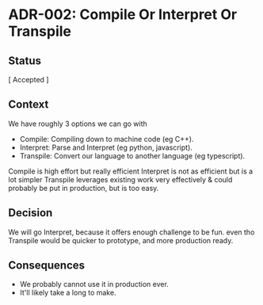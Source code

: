 # ADR-002: Compile Or Interpret Or Transpile

## Status
[ Accepted ]

## Context
We have roughly 3 options we can go with
* Compile: Compiling down to machine code (eg C++).
* Interpret: Parse and Interpret (eg python, javascript).
* Transpile: Convert our language to another language (eg typescript).

Compile is high effort but really efficient
Interpret is not as efficient but is a lot simpler
Transpile leverages existing work very effectively & could probably be put in production, but is too easy. 

## Decision
We will go Interpret, because it offers enough challenge to be fun.
even tho Transpile would be quicker to prototype, and more production ready.

## Consequences
* We probably cannot use it in production ever.
* It'll likely take a long to make.